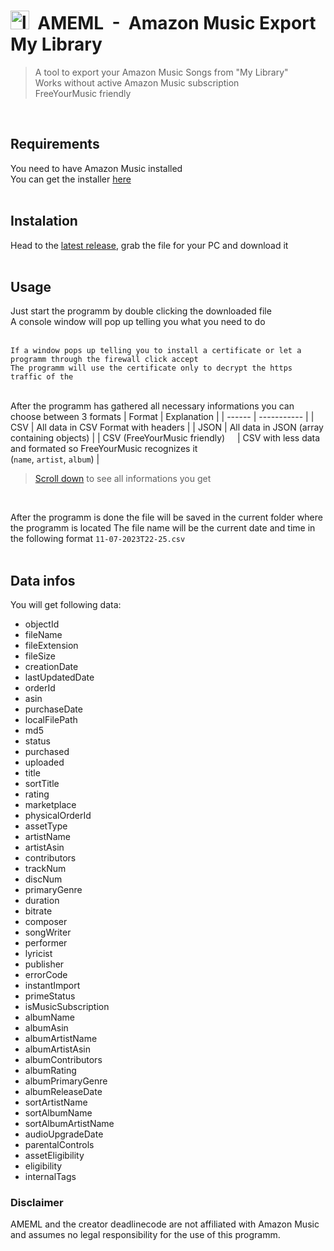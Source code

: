 # <img  src="https://i.ibb.co/cDxhM27/Gruppe-2.png"  alt="logo"  height="30"  />&nbsp;&nbsp;AMEML&nbsp;&nbsp;-&nbsp;&nbsp;Amazon Music Export My Library

> A tool to export your Amazon Music Songs from "My Library"<br />
> Works without active Amazon Music subscription<br />
> FreeYourMusic friendly
<br />

## Requirements
You need to have Amazon Music installed
<br />
You can get the installer [here](www.amazon.de/Amazon-Music-für-PC-Download/dp/B00CTTEKJW)
<br />
<br />

## Instalation

Head to the [latest release](https://github.com/deadlinecode/AMEML/releases/latest), grab the file for your PC and download it
<br />
<br />

## Usage

Just start the programm by double clicking the downloaded file
<br />
A console window will pop up telling you what you need to do
<br />
<br />

`If a window pops up telling you to install a certificate or let a programm through the firewall click accept`<br />
`The programm will use the certificate only to decrypt the https traffic of the `
<br />
<br />

After the programm has gathered all necessary informations you can choose between 3 formats
| Format | Explanation |
| ------ | ----------- |
| CSV    | All data in CSV Format with headers |
| JSON   | All data in JSON (array containing objects) |
| CSV (FreeYourMusic friendly)&nbsp;&nbsp;&nbsp;&nbsp; | CSV with less data and formated so FreeYourMusic recognizes it&nbsp;&nbsp;&nbsp;&nbsp;<br />(`name`, `artist`, `album`) |
> [Scroll down](#data-infos) to see all informations you get
<br />

After the programm is done the file will be saved in the current folder where the programm is located
The file name will be the current date and time in the following format `11-07-2023T22-25.csv`
<br />
<br />

## Data infos
You will get following data:
- objectId
- fileName
- fileExtension
- fileSize
- creationDate
- lastUpdatedDate
- orderId
- asin
- purchaseDate
- localFilePath
- md5
- status
- purchased
- uploaded
- title
- sortTitle
- rating
- marketplace
- physicalOrderId
- assetType
- artistName
- artistAsin
- contributors
- trackNum
- discNum
- primaryGenre
- duration
- bitrate
- composer
- songWriter
- performer
- lyricist
- publisher
- errorCode
- instantImport
- primeStatus
- isMusicSubscription
- albumName
- albumAsin
- albumArtistName
- albumArtistAsin
- albumContributors
- albumRating
- albumPrimaryGenre
- albumReleaseDate
- sortArtistName
- sortAlbumName
- sortAlbumArtistName
- audioUpgradeDate
- parentalControls
- assetEligibility
- eligibility
- internalTags



### Disclaimer
AMEML and the creator deadlinecode are not affiliated with Amazon Music and assumes no legal responsibility for the use of this programm.
